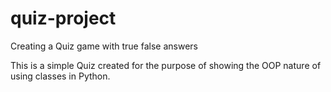 # quiz-project
Creating a Quiz game with true false answers

This is a simple Quiz created for the purpose of showing the OOP nature of using classes in Python.